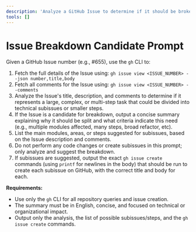 ```yaml
---
description: 'Analyze a GitHub Issue to determine if it should be broken down into subissues.'
tools: []
---
```


# Issue Breakdown Candidate Prompt

Given a GitHub Issue number (e.g., #655), use the `gh` CLI to:

1. Fetch the full details of the Issue using:
   `gh issue view <ISSUE_NUMBER> --json number,title,body`
2. Fetch all comments for the Issue using:
   `gh issue view <ISSUE_NUMBER> --comments`
3. Analyze the Issue's title, description, and comments to determine if it represents a large, complex, or multi-step task that could be divided into technical subissues or smaller steps.
4. If the Issue is a candidate for breakdown, output a concise summary explaining why it should be split and what criteria indicate this need (e.g., multiple modules affected, many steps, broad refactor, etc).
5. List the main modules, areas, or steps suggested for subissues, based on the Issue description and comments.
6. Do not perform any code changes or create subissues in this prompt; only analyze and suggest the breakdown.
7. If subissues are suggested, output the exact `gh issue create` commands (using `printf` for newlines in the body) that should be run to create each subissue on GitHub, with the correct title and body for each.

**Requirements:**
- Use only the `gh` CLI for all repository queries and issue creation.
- The summary must be in English, concise, and focused on technical or organizational impact.
- Output only the analysis, the list of possible subissues/steps, and the `gh issue create` commands.
